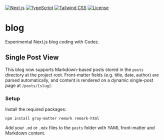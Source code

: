 [![Next.js](https://img.shields.io/npm/v/next?label=Next.js&logo=nextdotjs&logoColor=white&color=black)](https://nextjs.org/) [![TypeScript](https://img.shields.io/npm/v/typescript?label=TypeScript&logo=typescript&logoColor=white&color=blue)](https://www.typescriptlang.org/) [![Tailwind CSS](https://img.shields.io/npm/v/tailwindcss?label=Tailwind%20CSS&logo=tailwind-css&logoColor=white&color=06B6D4)](https://tailwindcss.com/) [![License](https://img.shields.io/github/license/YiweiShen/blog)](LICENSE)

# blog
Experimental Next.js blog coding with Codez.

## Single Post View

This blog now supports Markdown-based posts stored in the `posts` directory at the project root. Front-matter fields (e.g. title, date, author) are parsed automatically, and content is rendered on a dynamic single-post page at `/posts/[slug]`.

### Setup
Install the required packages:
```
npm install gray-matter remark remark-html
```
Add your `.md` or `.mdx` files to the `posts` folder with YAML front-matter and Markdown content.
